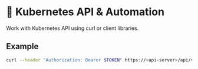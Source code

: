 # 🧠 Kubernetes API & Automation

Work with Kubernetes API using curl or client libraries.

## Example
```bash
curl --header "Authorization: Bearer $TOKEN" https://<api-server>/api/v1/namespaces/default/pods
```